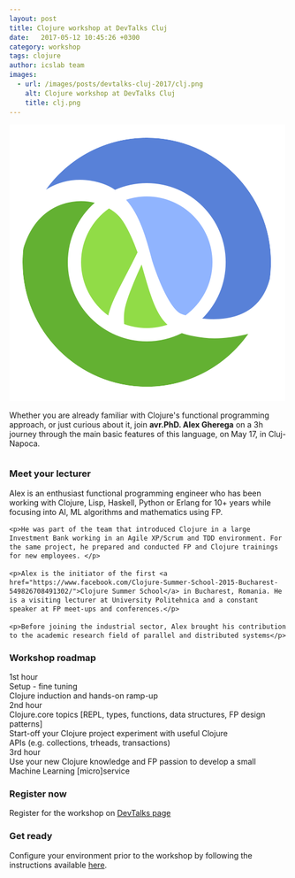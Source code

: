 ```yaml
---
layout: post
title: Clojure workshop at DevTalks Cluj
date:   2017-05-12 10:45:26 +0300
category: workshop
tags: clojure  
author: icslab team
images: 
  - url: /images/posts/devtalks-cluj-2017/clj.png
    alt: Clojure workshop at DevTalks Cluj
    title: clj.png
---
```


<div class="ui middle aligned grid">
    <div class="four wide column">
        <img class="ui small left floated image" src="/images/posts/devtalks-cluj-2017/clj.png">
    </div>
    <div class="twelve wide column">
        <p> Whether you are already familiar with Clojure's functional programming approach, or just curious about it, join <b>avr.PhD. Alex Gherega</b> on a 3h journey through the main basic features of this language, on May 17, in Cluj-Napoca.</p>
    </div>
</div>

### Meet your lecturer

<div class="ui container">
    <p>Alex is an enthusiast functional programming engineer who has been working with Clojure, Lisp, Haskell, Python or Erlang for 10+ years while focusing into AI, ML algorithms and mathematics using FP.</p>
    
    <p>He was part of the team that introduced Clojure in a large Investment Bank working in an Agile XP/Scrum and TDD environment. For the same project, he prepared and conducted FP and Clojure trainings for new employees. </p>

    <p>Alex is the initiator of the first <a href="https://www.facebook.com/Clojure-Summer-School-2015-Bucharest-549826708491302/">Clojure Summer School</a> in Bucharest, Romania. He is a visiting lecturer at University Politehnica and a constant speaker at FP meet-ups and conferences.</p>
    
    <p>Before joining the industrial sector, Alex brought his contribution to the academic research field of parallel and distributed systems</p>
</div>

### Workshop roadmap

<div class="ui list">
  <div class="item">
    <i class="child icon"></i>
    <div class="content">
      <div class="header">1st hour</div>
      <div>
        <div class="ui bulleted list">
            <div class="item">
                Setup - fine tuning
            </div>
            <div class="item">
                Clojure induction and hands-on ramp-up
            </div>
        </div>
      </div>
    </div>
  </div>

  <div class="item">
    <i class="user icon"></i>
    <div class="content">
      <div class="header">2nd hour</div>
      <div>
        <div class="ui bulleted list">
            <div class="item">
                Clojure.core topics [REPL, types, functions, data structures, FP design patterns] 
            </div>
            <div class="item">
                Start-off your Clojure project experiment with useful Clojure
            </div>
            <div class="item">
                APIs (e.g. collections, trheads, transactions)
            </div>
        </div>
      </div>
    </div>
  </div>

  <div class="item">
    <i class="student icon"></i>
    <div class="content">
      <div class="header">3rd hour</div>
      <div>
        <div class="ui bulleted list">
            <div class="item">
                Use your new Clojure knowledge and FP passion to develop a small Machine Learning [micro]service
            </div>
          </div>
      </div>
    </div>
  </div>
</div>

### Register now

Register for the workshop on [DevTalks page](http://www.devtalks.ro/cluj/events/a-peek-at-clojure/)

### Get ready

Configure your environment prior to the workshop by following the instructions available [here](https://github.com/alex-gherega/clojure-env-setup/blob/master/README.md).

